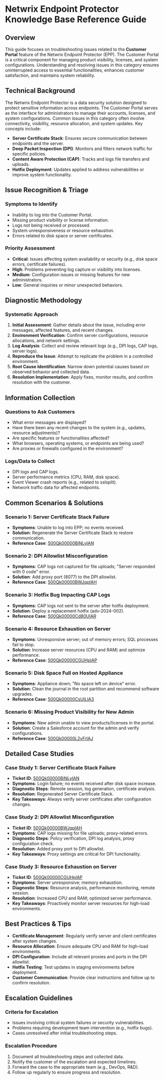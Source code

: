# Netwrix Endpoint Protector Knowledge Base Reference Guide  
## Overview  
This guide focuses on troubleshooting issues related to the **Customer Portal** feature of the Netwrix Endpoint Protector (EPP). The Customer Portal is a critical component for managing product visibility, licenses, and system configurations. Understanding and resolving issues in this category ensures uninterrupted access to essential functionalities, enhances customer satisfaction, and maintains system reliability.  

## Technical Background  
The Netwrix Endpoint Protector is a data security solution designed to protect sensitive information across endpoints. The Customer Portal serves as the interface for administrators to manage their accounts, licenses, and system configurations. Common issues in this category often involve connectivity, visibility, resource allocation, and system updates. Key concepts include:  
- **Server Certificate Stack**: Ensures secure communication between endpoints and the server.  
- **Deep Packet Inspection (DPI)**: Monitors and filters network traffic for specific policies.  
- **Content Aware Protection (CAP)**: Tracks and logs file transfers and uploads.  
- **Hotfix Deployment**: Updates applied to address vulnerabilities or improve system functionality.  

## Issue Recognition & Triage  
### Symptoms to Identify  
- Inability to log into the Customer Portal.  
- Missing product visibility or license information.  
- Logs not being received or processed.  
- System unresponsiveness or resource exhaustion.  
- Errors related to disk space or server certificates.  

### Priority Assessment  
- **Critical**: Issues affecting system availability or security (e.g., disk space errors, certificate failures).  
- **High**: Problems preventing log capture or visibility into licenses.  
- **Medium**: Configuration issues or missing features for new administrators.  
- **Low**: General inquiries or minor unexpected behaviors.  

## Diagnostic Methodology  
### Systematic Approach  
1. **Initial Assessment**: Gather details about the issue, including error messages, affected features, and recent changes.  
2. **Environment Verification**: Confirm server configurations, resource allocations, and network settings.  
3. **Log Analysis**: Collect and review relevant logs (e.g., DPI logs, CAP logs, server logs).  
4. **Reproduce the Issue**: Attempt to replicate the problem in a controlled environment.  
5. **Root Cause Identification**: Narrow down potential causes based on observed behavior and collected data.  
6. **Resolution Implementation**: Apply fixes, monitor results, and confirm resolution with the customer.  

## Information Collection  
### Questions to Ask Customers  
- What error messages are displayed?  
- Have there been any recent changes to the system (e.g., updates, resource adjustments)?  
- Are specific features or functionalities affected?  
- What browsers, operating systems, or endpoints are being used?  
- Are proxies or firewalls configured in the environment?  

### Logs/Data to Collect  
- DPI logs and CAP logs.  
- Server performance metrics (CPU, RAM, disk space).  
- Event Viewer crash reports (e.g., related to sslsplit).  
- Network traffic data for affected endpoints.  

## Common Scenarios & Solutions  
### Scenario 1: Server Certificate Stack Failure  
- **Symptoms**: Unable to log into EPP; no events received.  
- **Solution**: Regenerate the Server Certificate Stack to restore communication.  
- **Reference Case**: [500Qk00000BiNLyIAN](https://nwxcorp.lightning.force.com/lightning/r/Case/500Qk00000BiNLyIAN/view)  

### Scenario 2: DPI Allowlist Misconfiguration  
- **Symptoms**: CAP logs not captured for file uploads; "Server responded with 0 code" error.  
- **Solution**: Add proxy port (8077) to the DPI allowlist.  
- **Reference Case**: [500Qk00000BWJqpIAH](https://nwxcorp.lightning.force.com/lightning/r/Case/500Qk00000BWJqpIAH/view)  

### Scenario 3: Hotfix Bug Impacting CAP Logs  
- **Symptoms**: CAP logs not sent to the server after hotfix deployment.  
- **Solution**: Deploy a replacement hotfix (adv-2024-002).  
- **Reference Case**: [500Qk00000Cd80UIAR](https://nwxcorp.lightning.force.com/lightning/r/Case/500Qk00000Cd80UIAR/view)  

### Scenario 4: Resource Exhaustion on Server  
- **Symptoms**: Unresponsive server; out of memory errors; SQL processes fail to stop.  
- **Solution**: Increase server resources (CPU and RAM) and optimize performance.  
- **Reference Case**: [500Qk00000CGUHpIAP](https://nwxcorp.lightning.force.com/lightning/r/Case/500Qk00000CGUHpIAP/view)  

### Scenario 5: Disk Space Full on Hosted Appliance  
- **Symptoms**: Appliance down; "No space left on device" error.  
- **Solution**: Clean the journal in the root partition and recommend software upgrades.  
- **Reference Case**: [500Qk00000CsUILIA3](https://nwxcorp.lightning.force.com/lightning/r/Case/500Qk00000CsUILIA3/view)  

### Scenario 6: Missing Product Visibility for New Admin  
- **Symptoms**: New admin unable to view products/licenses in the portal.  
- **Solution**: Create a Salesforce account for the admin and verify configurations.  
- **Reference Case**: [500Qk00000L2vFrIAJ](https://nwxcorp.lightning.force.com/lightning/r/Case/500Qk00000L2vFrIAJ/view)  

## Detailed Case Studies  
### Case Study 1: Server Certificate Stack Failure  
- **Ticket ID**: [500Qk00000BiNLyIAN](https://nwxcorp.lightning.force.com/lightning/r/Case/500Qk00000BiNLyIAN/view)  
- **Symptoms**: Login failure; no events received after disk space increase.  
- **Diagnostic Steps**: Remote session, log generation, certificate analysis.  
- **Resolution**: Regenerated Server Certificate Stack.  
- **Key Takeaways**: Always verify server certificates after configuration changes.  

### Case Study 2: DPI Allowlist Misconfiguration  
- **Ticket ID**: [500Qk00000BWJqpIAH](https://nwxcorp.lightning.force.com/lightning/r/Case/500Qk00000BWJqpIAH/view)  
- **Symptoms**: CAP logs missing for file uploads; proxy-related errors.  
- **Diagnostic Steps**: Policy verification, DPI log analysis, proxy configuration check.  
- **Resolution**: Added proxy port to DPI allowlist.  
- **Key Takeaways**: Proxy settings are critical for DPI functionality.  

### Case Study 3: Resource Exhaustion on Server  
- **Ticket ID**: [500Qk00000CGUHpIAP](https://nwxcorp.lightning.force.com/lightning/r/Case/500Qk00000CGUHpIAP/view)  
- **Symptoms**: Server unresponsive; memory exhaustion.  
- **Diagnostic Steps**: Resource analysis, performance monitoring, remote session.  
- **Resolution**: Increased CPU and RAM; optimized server performance.  
- **Key Takeaways**: Proactively monitor server resources for high-load environments.  

## Best Practices & Tips  
- **Certificate Management**: Regularly verify server and client certificates after system changes.  
- **Resource Allocation**: Ensure adequate CPU and RAM for high-load environments.  
- **DPI Configuration**: Include all relevant proxies and ports in the DPI allowlist.  
- **Hotfix Testing**: Test updates in staging environments before deployment.  
- **Customer Communication**: Provide clear instructions and follow up to confirm resolution.  

## Escalation Guidelines  
### Criteria for Escalation  
- Issues involving critical system failures or security vulnerabilities.  
- Problems requiring development team intervention (e.g., hotfix bugs).  
- Cases unresolved after initial troubleshooting steps.  

### Escalation Procedure  
1. Document all troubleshooting steps and collected data.  
2. Notify the customer of the escalation and expected timelines.  
3. Forward the case to the appropriate team (e.g., DevOps, R&D).  
4. Follow up regularly to ensure progress and resolution.  